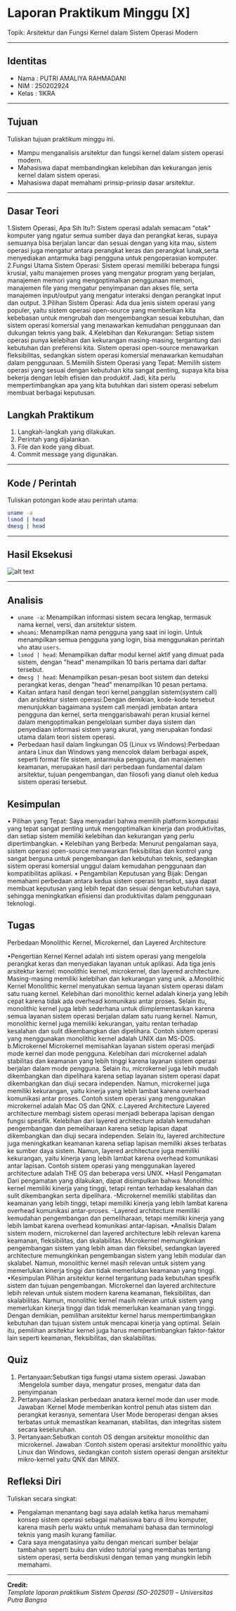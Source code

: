 
# Laporan Praktikum Minggu [X]
Topik: Arsitektur dan Fungsi Kernel dalam Sistem Operasi Modern 

---

## Identitas
- Nama  : PUTRI AMALIYA RAHMADANI 
- NIM   : 250202924
- Kelas : 1IKRA 

---

## Tujuan
Tuliskan tujuan praktikum minggu ini.  
- Mampu menganalisis arsitektur dan fungsi kernel dalam sistem operasi modern.
- Mahasiswa dapat membandingkan kelebihan dan kekurangan jenis kernel dalam sistem operasi.
- Mahasiswa dapat memahami prinsip-prinsip dasar arsitektur.
---

## Dasar Teori
1.Sistem Operasi, Apa Sih Itu?: Sistem operasi adalah semacam "otak" komputer yang ngatur semua sumber daya dan perangkat keras, supaya semuanya bisa berjalan lancar dan sesuai dengan yang kita mau, sistem operasi juga mengatur antara perangkat keras dan perangkat lunak,serta menyediakan antarmuka bagi pengguna untuk pengoperasian komputer.
2.Fungsi Utama Sistem Operasi: Sistem operasi memiliki beberapa fungsi krusial, yaitu manajemen proses yang mengatur program yang berjalan, manajemen memori yang mengoptimalkan penggunaan memori, manajemen file yang mengatur penyimpanan dan akses file, serta manajemen input/output yang mengatur interaksi dengan perangkat input dan output.
3.Pilihan Sistem Operasi: Ada dua jenis sistem operasi yang populer, yaitu sistem operasi open-source yang memberikan kita kebebasan untuk mengrubah dan mengembangkan sesuai kebutuhan, dan sistem operasi komersial yang menawarkan kemudahan penggunaan dan dukungan teknis yang baik.
4.Kelebihan dan Kekurangan: Setiap sistem operasi punya kelebihan dan kekurangan masing-masing, tergantung dari kebutuhan dan preferensi kita. Sistem operasi open-source menawarkan fleksibilitas, sedangkan sistem operasi komersial menawarkan kemudahan dalam penggunaan.
5.Memilih Sistem Operasi yang Tepat: Memilih sistem operasi yang sesuai dengan kebutuhan kita sangat penting, supaya kita bisa bekerja dengan lebih efisien dan produktif. Jadi, kita perlu mempertimbangkan apa yang kita butuhkan dari sistem operasi sebelum membuat berbagai keputusan.

## Langkah Praktikum
1. Langkah-langkah yang dilakukan.  
2. Perintah yang dijalankan.  
3. File dan kode yang dibuat.  
4. Commit message yang digunakan.

---

## Kode / Perintah
Tuliskan potongan kode atau perintah utama:
```bash
uname -a
lsmod | head
dmesg | head
```

---

## Hasil Eksekusi
![alt text](<screenshots/ss putri.png>)

---

## Analisis 
- `uname -a`: Menampilkan informasi sistem secara lengkap, termasuk nama kernel, versi, dan arsitektur sistem.
- `whoami`: Menampilkan nama pengguna yang saat ini login. Untuk menampilkan semua pengguna yang login, bisa menggunakan perintah `who` atau `users`.
- `lsmod | head`: Menampilkan daftar modul kernel aktif yang dimuat pada sistem, dengan "head" menampilkan 10 baris pertama dari daftar tersebut.
- `dmesg | head`: Menampilkan pesan-pesan boot sistem dan deteksi perangkat keras, dengan "head" menampilkan 10 pesan pertama.
- Kaitan antara hasil dengan teori kernel,panggilan sistem(system call) dan arsitektur sistem operasi:Dengan demikian, kode-kode tersebut menunjukkan bagaimana system call menjadi jembatan antara pengguna dan kernel, serta menggarisbawahi peran krusial kernel dalam mengoptimalkan pengelolaan sumber daya sistem dan penyediaan informasi sistem yang akurat, yang merupakan fondasi utama dalam teori sistem operasi.
- Perbedaan hasil dalam lingkungan OS (Linux vs Windows):Perbedaan antara Linux dan Windows yang mencolok dalam berbagai aspek, seperti format file sistem, antarmuka pengguna, dan manajemen keamanan, merupakan hasil dari perbedaan fundamental dalam arsitektur, tujuan pengembangan, dan filosofi yang dianut oleh kedua sistem operasi tersebut.


## Kesimpulan
• Pilihan yang Tepat: Saya menyadari bahwa memilih platform komputasi yang tepat sangat penting untuk mengoptimalkan kinerja dan produktivitas, dan setiap sistem memiliki kelebihan dan kekurangan yang perlu dipertimbangkan.
• Kelebihan yang Berbeda: Menurut pengalaman saya, sistem operasi open-source menawarkan fleksibilitas dan kontrol yang sangat berguna untuk pengembangan dan kebutuhan teknis, sedangkan sistem operasi komersial unggul dalam kemudahan penggunaan dan kompatibilitas aplikasi.
• Pengambilan Keputusan yang Bijak: Dengan memahami perbedaan antara kedua sistem operasi tersebut, saya dapat membuat keputusan yang lebih tepat dan sesuai dengan kebutuhan saya, sehingga meningkatkan efisiensi dan produktivitas dalam penggunaan teknologi.

## Tugas
Perbedaan Monolithic Kernel, Microkernel, dan Layered Architecture

•Pengertian Kernel
Kernel adalah inti sistem operasi yang mengelola perangkat keras dan menyediakan layanan untuk aplikasi. Ada tiga jenis arsitektur kernel: monolithic kernel, microkernel, dan layered architecture. Masing-masing memiliki kelebihan dan kekurangan yang unik.
a.Monolithic Kernel
Monolithic kernel menyatukan semua layanan sistem operasi dalam satu ruang kernel. Kelebihan dari monolithic kernel adalah kinerja yang lebih cepat karena tidak ada overhead komunikasi antar proses. Selain itu, monolithic kernel juga lebih sederhana untuk diimplementasikan karena semua layanan sistem operasi berjalan dalam satu ruang kernel. Namun, monolithic kernel juga memiliki kekurangan, yaitu rentan terhadap kesalahan dan sulit dikembangkan dan dipelihara. Contoh sistem operasi yang menggunakan monolithic kernel adalah UNIX dan MS-DOS.
b.Microkernel
Microkernel memisahkan layanan sistem operasi menjadi mode kernel dan mode pengguna. Kelebihan dari microkernel adalah stabilitas dan keamanan yang lebih tinggi karena layanan sistem operasi berjalan dalam mode pengguna. Selain itu, microkernel juga lebih mudah dikembangkan dan dipelihara karena setiap layanan sistem operasi dapat dikembangkan dan diuji secara independen. Namun, microkernel juga memiliki kekurangan, yaitu kinerja yang lebih lambat karena overhead komunikasi antar proses. Contoh sistem operasi yang menggunakan microkernel adalah Mac OS dan QNX.
c.Layered Architecture
Layered architecture membagi sistem operasi menjadi beberapa lapisan dengan fungsi spesifik. Kelebihan dari layered architecture adalah kemudahan pengembangan dan pemeliharaan karena setiap lapisan dapat dikembangkan dan diuji secara independen. Selain itu, layered architecture juga meningkatkan keamanan karena setiap lapisan memiliki akses terbatas ke sumber daya sistem. Namun, layered architecture juga memiliki kekurangan, yaitu kinerja yang lebih lambat karena overhead komunikasi antar lapisan. Contoh sistem operasi yang menggunakan layered architecture adalah THE OS dan beberapa versi UNIX.
•Hasil Pengamatan
Dari pengamatan yang dilakukan, dapat disimpulkan bahwa:
Monolithic kernel memiliki kinerja yang tinggi, tetapi rentan terhadap kesalahan dan sulit dikembangkan serta dipelihara.
-Microkernel memiliki stabilitas dan keamanan yang lebih tinggi, tetapi memiliki kinerja yang lebih lambat karena overhead komunikasi antar-proses.
-Layered architecture memiliki kemudahan pengembangan dan pemeliharaan, tetapi memiliki kinerja yang lebih lambat karena overhead komunikasi antar-lapisan.
•Analisis
Dalam sistem modern, microkernel dan layered architecture lebih relevan karena keamanan, fleksibilitas, dan skalabilitas. Microkernel memungkinkan pengembangan sistem yang lebih aman dan fleksibel, sedangkan layered architecture memungkinkan pengembangan sistem yang lebih modular dan skalabel. Namun, monolithic kernel masih relevan untuk sistem yang memerlukan kinerja tinggi dan tidak memerlukan keamanan yang tinggi.
•Kesimpulan
Pilihan arsitektur kernel tergantung pada kebutuhan spesifik sistem dan tujuan pengembangan. Microkernel dan layered architecture lebih relevan untuk sistem modern karena keamanan, fleksibilitas, dan skalabilitas. Namun, monolithic kernel masih relevan untuk sistem yang memerlukan kinerja tinggi dan tidak memerlukan keamanan yang tinggi. Dengan demikian, pemilihan arsitektur kernel harus mempertimbangkan kebutuhan dan tujuan sistem untuk mencapai kinerja yang optimal. Selain itu, pemilihan arsitektur kernel juga harus mempertimbangkan faktor-faktor lain seperti keamanan, fleksibilitas, dan skalabilitas.
## Quiz
1. Pertanyaan:Sebutkan tiga fungsi utama sistem operasi.
   Jawaban   :Mengelola sumber daya, mengatur proses, mengatur data dan penyimpanan 
2. Pertanyaan:Jelaskan perbedaan anatara kernel mode dan user mode.
   Jawaban   :Kernel Mode memberikan kontrol penuh atas sistem dan perangkat kerasnya, sementara User Mode beroperasi                   dengan akses terbatas untuk memastikan keamanan, stabilitas, dan integritas sistem secara keseluruhan.
3. Pertanyaan:Sebutkan contoh OS dengan arsitektur monolithic dan microkernel.
   Jawaban   :Contoh sistem operasi arsitektur monolithic yaitu Linux dan Windows, sedangkan contoh sistem operasi dengan               arsitektur mikro-kernel yaitu QNX dan MINIX.


## Refleksi Diri
Tuliskan secara singkat:
- Pengalaman menantang bagi saya adalah ketika harus memahami konsep sistem operasi sebagai mahasiswa baru di ilmu komputer, karena masih perlu waktu untuk memahami bahasa dan terminologi teknis yang masih kurang familiar.
- Cara saya mengatasinya yaitu dengan mencari sumber belajar tambahan seperti buku dan video tutorial yang membahas tentang sistem operasi, serta berdiskusi dengan teman yang mungkin lebih memahami.

---

**Credit:**  
_Template laporan praktikum Sistem Operasi (SO-202501) – Universitas Putra Bangsa_

